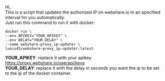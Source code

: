 Hi,<br />
This is a script that updates the authorized IP on webshare.io in an specified interval for you automatically.<br />
Just run this command to run it with docker:
```
docker run \
--env APIKEY="YOUR_APIKEY" \
--env DELAY="YOUR_DELAY" \
--name webshare-proxy_ip-updater \
luois45/webshare-proxy_ip-updater:latest
```
**YOUR_APIKEY**: replace it with your apikey https://proxy.webshare.io/userapi/keys<br />
**YOUR_DELAY**: replace it with the delay in seconds you want the ip to be set to the ip of the docker container.

